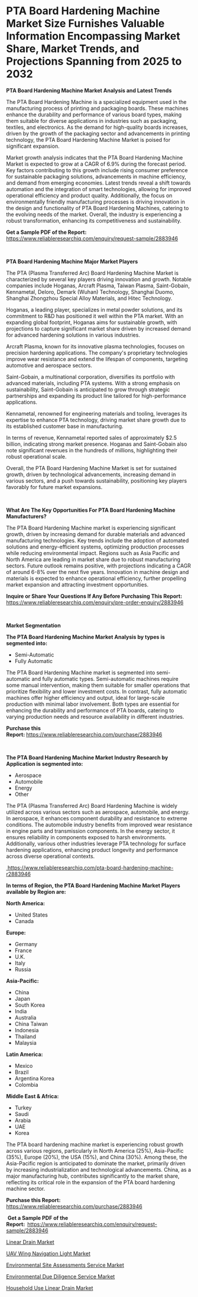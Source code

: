 <p><h1>PTA Board Hardening Machine Market Size Furnishes Valuable Information Encompassing Market Share, Market Trends, and Projections Spanning from 2025 to 2032</h1></p><p><strong>PTA Board Hardening Machine Market Analysis and Latest Trends</strong></p>
<p><p>The PTA Board Hardening Machine is a specialized equipment used in the manufacturing process of printing and packaging boards. These machines enhance the durability and performance of various board types, making them suitable for diverse applications in industries such as packaging, textiles, and electronics. As the demand for high-quality boards increases, driven by the growth of the packaging sector and advancements in printing technology, the PTA Board Hardening Machine Market is poised for significant expansion.</p><p>Market growth analysis indicates that the PTA Board Hardening Machine Market is expected to grow at a CAGR of 6.9% during the forecast period. Key factors contributing to this growth include rising consumer preference for sustainable packaging solutions, advancements in machine efficiency, and demand from emerging economies. Latest trends reveal a shift towards automation and the integration of smart technologies, allowing for improved operational efficiency and product quality. Additionally, the focus on environmentally friendly manufacturing processes is driving innovation in the design and functionality of PTA Board Hardening Machines, catering to the evolving needs of the market. Overall, the industry is experiencing a robust transformation, enhancing its competitiveness and sustainability.</p></p>
<p><strong>Get a Sample PDF of the Report:&nbsp;</strong> <a href="https://www.reliableresearchiq.com/enquiry/request-sample/2883946?utm_campaign=1870&utm_medium=2&utm_source=Github&utm_content=ia&utm_term=13032025&utm_id=pta-board-hardening-machine">https://www.reliableresearchiq.com/enquiry/request-sample/2883946</a></p>
<p>&nbsp;</p>
<p><strong>PTA Board Hardening Machine Major Market Players</strong></p>
<p><p>The PTA (Plasma Transferred Arc) Board Hardening Machine Market is characterized by several key players driving innovation and growth. Notable companies include Hoganas, Arcraft Plasma, Taiwan Plasma, Saint-Gobain, Kennametal, Deloro, Demark (Wuhan) Technology, Shanghai Duomo, Shanghai Zhongzhou Special Alloy Materials, and Hitec Technology.</p><p>Hoganas, a leading player, specializes in metal powder solutions, and its commitment to R&D has positioned it well within the PTA market. With an expanding global footprint, Hoganas aims for sustainable growth, with projections to capture significant market share driven by increased demand for advanced hardening solutions in various industries.</p><p>Arcraft Plasma, known for its innovative plasma technologies, focuses on precision hardening applications. The company's proprietary technologies improve wear resistance and extend the lifespan of components, targeting automotive and aerospace sectors.</p><p>Saint-Gobain, a multinational corporation, diversifies its portfolio with advanced materials, including PTA systems. With a strong emphasis on sustainability, Saint-Gobain is anticipated to grow through strategic partnerships and expanding its product line tailored for high-performance applications.</p><p>Kennametal, renowned for engineering materials and tooling, leverages its expertise to enhance PTA technology, driving market share growth due to its established customer base in manufacturing.</p><p>In terms of revenue, Kennametal reported sales of approximately $2.5 billion, indicating strong market presence. Hoganas and Saint-Gobain also note significant revenues in the hundreds of millions, highlighting their robust operational scale.</p><p>Overall, the PTA Board Hardening Machine Market is set for sustained growth, driven by technological advancements, increasing demand in various sectors, and a push towards sustainability, positioning key players favorably for future market expansions.</p></p>
<p>&nbsp;</p>
<p><strong>What Are The Key Opportunities For PTA Board Hardening Machine Manufacturers?</strong></p>
<p><p>The PTA Board Hardening Machine market is experiencing significant growth, driven by increasing demand for durable materials and advanced manufacturing technologies. Key trends include the adoption of automated solutions and energy-efficient systems, optimizing production processes while reducing environmental impact. Regions such as Asia Pacific and North America are leading in market share due to robust manufacturing sectors. Future outlook remains positive, with projections indicating a CAGR of around 6-8% over the next five years. Innovation in machine design and materials is expected to enhance operational efficiency, further propelling market expansion and attracting investment opportunities.</p></p>
<p><strong>Inquire or Share Your Questions If Any Before Purchasing This Report:</strong> <a href="https://www.reliableresearchiq.com/enquiry/pre-order-enquiry/2883946?utm_campaign=1870&utm_medium=2&utm_source=Github&utm_content=ia&utm_term=13032025&utm_id=pta-board-hardening-machine">https://www.reliableresearchiq.com/enquiry/pre-order-enquiry/2883946</a></p>
<p>&nbsp;</p>
<p><strong>Market Segmentation</strong></p>
<p><strong>The PTA Board Hardening Machine Market Analysis by types is segmented into:</strong></p>
<p><ul><li>Semi-Automatic</li><li>Fully Automatic</li></ul></p>
<p><p>The PTA Board Hardening Machine market is segmented into semi-automatic and fully automatic types. Semi-automatic machines require some manual intervention, making them suitable for smaller operations that prioritize flexibility and lower investment costs. In contrast, fully automatic machines offer higher efficiency and output, ideal for large-scale production with minimal labor involvement. Both types are essential for enhancing the durability and performance of PTA boards, catering to varying production needs and resource availability in different industries.</p></p>
<p><strong>Purchase this Report:&nbsp;</strong><a href="https://www.reliableresearchiq.com/purchase/2883946?utm_campaign=1870&utm_medium=2&utm_source=Github&utm_content=ia&utm_term=13032025&utm_id=pta-board-hardening-machine">https://www.reliableresearchiq.com/purchase/2883946</a></p>
<p>&nbsp;</p>
<p><strong>The PTA Board Hardening Machine Market Industry Research by Application is segmented into:</strong></p>
<p><ul><li>Aerospace</li><li>Automobile</li><li>Energy</li><li>Other</li></ul></p>
<p><p>The PTA (Plasma Transferred Arc) Board Hardening Machine is widely utilized across various sectors such as aerospace, automobile, and energy. In aerospace, it enhances component durability and resistance to extreme conditions. The automobile industry benefits from improved wear resistance in engine parts and transmission components. In the energy sector, it ensures reliability in components exposed to harsh environments. Additionally, various other industries leverage PTA technology for surface hardening applications, enhancing product longevity and performance across diverse operational contexts.</p></p>
<p><a href="https://www.reliableresearchiq.com/pta-board-hardening-machine-r2883946?utm_campaign=1870&utm_medium=2&utm_source=Github&utm_content=ia&utm_term=13032025&utm_id=pta-board-hardening-machine">&nbsp;https://www.reliableresearchiq.com/pta-board-hardening-machine-r2883946</a></p>
<p><strong>In terms of Region, the PTA Board Hardening Machine Market Players available by Region are:</strong></p>
<p>
    <p> <strong> North America: </strong>
        <ul>
            <li>United States</li>
            <li>Canada</li>
        </ul>
        </p> 
    <p> <strong> Europe: </strong>
        <ul>
            <li>Germany</li>
            <li>France</li>
            <li>U.K.</li>
            <li>Italy</li>
            <li>Russia</li>
        </ul>
        </p> 
    <p> <strong> Asia-Pacific: </strong>
        <ul>
            <li>China</li>
            <li>Japan</li>
            <li>South Korea</li>
            <li>India</li>
            <li>Australia</li>
            <li>China Taiwan</li>
            <li>Indonesia</li>
            <li>Thailand</li>
            <li>Malaysia</li>
        </ul>
        </p> 
    <p> <strong> Latin America: </strong>
        <ul>
            <li>Mexico</li>
            <li>Brazil</li>
            <li>Argentina Korea</li>
            <li>Colombia</li>
        </ul>
        </p> 
    <p> <strong> Middle East & Africa: </strong>
        <ul>
            <li>Turkey</li>
            <li>Saudi</li>
            <li>Arabia</li>
            <li>UAE</li>
            <li>Korea</li>
        </ul>
    </p>
    </p>
<p><p>The PTA board hardening machine market is experiencing robust growth across various regions, particularly in North America (25%), Asia-Pacific (35%), Europe (20%), the USA (15%), and China (30%). Among these, the Asia-Pacific region is anticipated to dominate the market, primarily driven by increasing industrialization and technological advancements. China, as a major manufacturing hub, contributes significantly to the market share, reflecting its critical role in the expansion of the PTA board hardening machine sector.</p></p>
<p><strong>Purchase this Report: </strong><a href="https://www.reliableresearchiq.com/purchase/2883946?utm_campaign=1870&utm_medium=2&utm_source=Github&utm_content=ia&utm_term=13032025&utm_id=pta-board-hardening-machine">https://www.reliableresearchiq.com/purchase/2883946</a></p>
<p>&nbsp;<strong>Get a Sample PDF of the Report:&nbsp;&nbsp;</strong><a href="https://www.reliableresearchiq.com/enquiry/request-sample/2883946?utm_campaign=1870&utm_medium=2&utm_source=Github&utm_content=ia&utm_term=13032025&utm_id=pta-board-hardening-machine">https://www.reliableresearchiq.com/enquiry/request-sample/2883946</a></p>
<p><strong></strong></p>
<p><p><a href="https://github.com/saguegrody74/Market-Research-Report-List-1/blob/main/linear-drain-market.md?utm_campaign=1870&utm_medium=2&utm_source=Github&utm_content=ia&utm_term=13032025&utm_id=pta-board-hardening-machine">Linear Drain Market</a></p><p><a href="https://github.com/marteyfito9/Market-Research-Report-List-1/blob/main/uav-wing-navigation-light-market.md?utm_campaign=1870&utm_medium=2&utm_source=Github&utm_content=ia&utm_term=13032025&utm_id=pta-board-hardening-machine">UAV Wing Navigation Light Market</a></p><p><a href="https://github.com/kitsossadien/Market-Research-Report-List-1/blob/main/environmental-site-assessments-service-market.md?utm_campaign=1870&utm_medium=2&utm_source=Github&utm_content=ia&utm_term=13032025&utm_id=pta-board-hardening-machine">Environmental Site Assessments Service Market</a></p><p><a href="https://github.com/fungkychiman/Market-Research-Report-List-1/blob/main/environmental-due-diligence-service-market.md?utm_campaign=1870&utm_medium=2&utm_source=Github&utm_content=ia&utm_term=13032025&utm_id=pta-board-hardening-machine">Environmental Due Diligence Service Market</a></p><p><a href="https://github.com/yuukoleuda/Market-Research-Report-List-1/blob/main/household-use-linear-drain-market.md?utm_campaign=1870&utm_medium=2&utm_source=Github&utm_content=ia&utm_term=13032025&utm_id=pta-board-hardening-machine">Household Use Linear Drain Market</a></p></p>